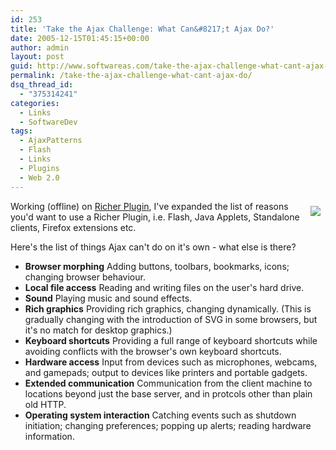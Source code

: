 ```yaml
---
id: 253
title: 'Take the Ajax Challenge: What Can&#8217;t Ajax Do?'
date: 2005-12-15T01:45:15+00:00
author: admin
layout: post
guid: http://www.softwareas.com/take-the-ajax-challenge-what-cant-ajax-do
permalink: /take-the-ajax-challenge-what-cant-ajax-do/
dsq_thread_id:
  - "375314241"
categories:
  - Links
  - SoftwareDev
tags:
  - AjaxPatterns
  - Flash
  - Links
  - Plugins
  - Web 2.0
---
```

<a style="text-decoration:none; border-style: empty; float:right; margin:8px;" href="http://flickr.com/photos/wastedpapiers/43347370/"><img style="border-style: empty; border-width: 0px;" src="http://static.flickr.com/27/43347370_9526bbf9b8_m.jpg"/></a>

Working (offline) on [Richer Plugin](http://ajaxpatterns.org), I've expanded the list of reasons you'd want to use a Richer Plugin, i.e. Flash, Java Applets, Standalone clients, Firefox extensions etc.

Here's the list of things Ajax can't do on it's own - what else is there?

* <b>Browser morphing</b> Adding buttons, toolbars, bookmarks, icons; changing browser behaviour.
* <b>Local file access</b> Reading and writing files on the user's hard drive.
* <b>Sound</b> Playing music and sound effects.
* <b>Rich graphics</b> Providing rich graphics, changing dynamically. (This is gradually changing with the introduction of SVG in some browsers, but it's no match for desktop graphics.)
* <b>Keyboard shortcuts</b> Providing a full range of keyboard shortcuts while avoiding conflicts with the browser's own keyboard shortcuts.
* <b>Hardware access</b> Input from devices such as microphones, webcams, and gamepads; output to devices like printers and portable gadgets.
* <b>Extended communication</b> Communication from the client machine to locations beyond just the base server, and in protcols other than plain old HTTP.
* <b>Operating system interaction</b> Catching events such as shutdown initiation; changing preferences; popping up alerts; reading hardware information.
